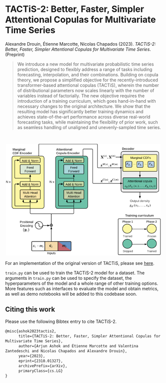 # TACTiS-2: Better, Faster, Simpler Attentional Copulas for Multivariate Time Series

Alexandre Drouin, Étienne Marcotte, Nicolas Chapados (2023). *TACTiS-2: Better, Faster, Simpler Attentional Copulas for Multivariate Time Series*. (Preprint)

> We introduce a new model for multivariate probabilistic time series prediction, designed to flexibly address a range of tasks including forecasting, interpolation, and their combinations. Building on copula theory, we propose a simplified objective for the recently-introduced transformer-based attentional copulas (TACTiS), wherein the number of distributional parameters now scales linearly with the number of variables instead of factorially. The new objective requires the introduction of a training curriculum, which goes hand-in-hand with necessary changes to the original architecture. We show that the resulting model has significantly better training dynamics and achieves state-of-the-art performance across diverse real-world forecasting tasks, while maintaining the flexibility of prior work, such as seamless handling of unaligned and unevenly-sampled time series.

<br />
<p align="center">
  <img width="500" src="cover.png">
</p>


For an implementation of the original version of TACTiS, please see [here](https://github.com/ServiceNow/tactis/tree/v1.0.0).

`train.py` can be used to train the TACTiS-2 model for a dataset. The arguments in `train.py` can be used to specify the dataset, the hyperparameters of the model and a whole range of other training options.
More features such as interfaces to evaluate the model and obtain metrics, as well as demo notebooks will be added to this codebase soon.

## Citing this work

Please use the following Bibtex entry to cite TACTiS-2.

```
@misc{ashok2023tactis2,
      title={TACTiS-2: Better, Faster, Simpler Attentional Copulas for Multivariate Time Series}, 
      author={Arjun Ashok and Étienne Marcotte and Valentina Zantedeschi and Nicolas Chapados and Alexandre Drouin},
      year={2023},
      eprint={2310.01327},
      archivePrefix={arXiv},
      primaryClass={cs.LG}
}
```
